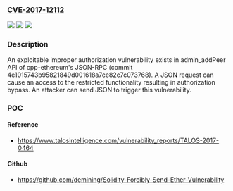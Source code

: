### [CVE-2017-12112](https://cve.mitre.org/cgi-bin/cvename.cgi?name=CVE-2017-12112)
![](https://img.shields.io/static/v1?label=Product&message=CPP-Ethereum&color=blue)
![](https://img.shields.io/static/v1?label=Version&message=Ethereum%20commit%204e1015743b95821849d001618a7ce82c7c073768%20&color=brightgreen)
![](https://img.shields.io/static/v1?label=Vulnerability&message=authorization%20bypass&color=brightgreen)

### Description

An exploitable improper authorization vulnerability exists in admin_addPeer API of cpp-ethereum's JSON-RPC (commit 4e1015743b95821849d001618a7ce82c7c073768). A JSON request can cause an access to the restricted functionality resulting in authorization bypass. An attacker can send JSON to trigger this vulnerability.

### POC

#### Reference
- https://www.talosintelligence.com/vulnerability_reports/TALOS-2017-0464

#### Github
- https://github.com/demining/Solidity-Forcibly-Send-Ether-Vulnerability

